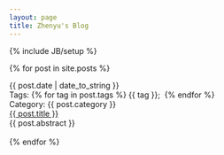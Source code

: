 ```yaml
---
layout: page
title: Zhenyu's Blog
---
```

{% include JB/setup %}
<!--
<ul class="posts">
  {% for post in site.posts %}
    <li><span>{{ post.date | date_to_string }}</span> &raquo; <a href="{{ BASE_PATH }}{{ post.url }}">{{ post.title }}</a></li>
  {% endfor %}
</ul>
-->
{% for post in site.posts %}
<div class="home-page-post">
  	<div class="post-header">
  		<div class="date">{{ post.date | date_to_string }}</div>
  		<div class="tags"> 
  			<label>Tags: </label>
  			{% for tag in post.tags %}
    			<span>{{ tag }}</span>;&nbsp;
  			{% endfor %}
  		</div>
  		<div class="category"> 
  			<label>Category: </label>
  			<span>{{ post.category }}</span>
  		</div>
  	</div>
    <div class="post-content">
    	<div class="title"><a href="{{ BASE_PATH }}{{ post.url }}">{{ post.title }}</a></div>
    	{{ post.abstract }}
    </div>
    <div class="post-footer">&nbsp;</div>
</div>
{% endfor %}



